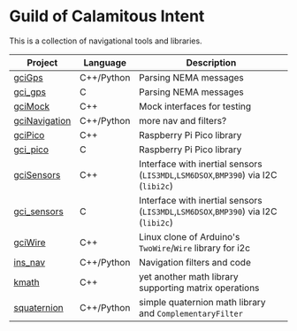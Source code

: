 # Guild of Calamitous Intent

This is a collection of navigational tools and libraries.

| Project          | Language   | Description              |
|------------------|------------|--------------------------|
| [gciGps][1]      | C++/Python | Parsing NEMA messages
| [gci_gps][12]    | C          | Parsing NEMA messages
| [gciMock][6]     | C++        | Mock interfaces for testing
|[gciNavigation][3]| C++/Python | more nav and filters?
| [gciPico][8]     | C++        | Raspberry Pi Pico library
| [gci_pico][9]    | C          | Raspberry Pi Pico library
| [gciSensors][2]  | C++        | Interface with inertial sensors (`LIS3MDL`,`LSM6DSOX`,`BMP390`) via I2C (`libi2c`)
| [gci_sensors][10]| C          | Interface with inertial sensors (`LIS3MDL`,`LSM6DSOX`,`BMP390`) via I2C (`libi2c`)
| [gciWire][7]     | C++        | Linux clone of Arduino's `TwoWire`/`Wire` library for i2c
| [ins_nav][5]     | C++/Python | Navigation filters and code
| [kmath][11]      | C++        | yet another math library supporting matrix operations
| [squaternion][4] | C++/Python | simple quaternion math library and `ComplementaryFilter`



[1]: https://github.com/the-guild-of-calamitous-intent/gciGps
[2]: https://github.com/the-guild-of-calamitous-intent/gciSensors
[3]: https://github.com/the-guild-of-calamitous-intent/gciNavigation
[4]: https://github.com/the-guild-of-calamitous-intent/squaternion
[5]: https://github.com/the-guild-of-calamitous-intent/ins_nav
[6]: https://github.com/the-guild-of-calamitous-intent/gciMock
[7]: https://github.com/the-guild-of-calamitous-intent/gciWire
[8]: https://github.com/the-guild-of-calamitous-intent/gciPico
[9]: https://github.com/the-guild-of-calamitous-intent/gci_pico
[10]: https://github.com/the-guild-of-calamitous-intent/gci_sensors
[11]: https://github.com/the-guild-of-calamitous-intent/kmath
[12]: https://github.com/the-guild-of-calamitous-intent/gci_gps
